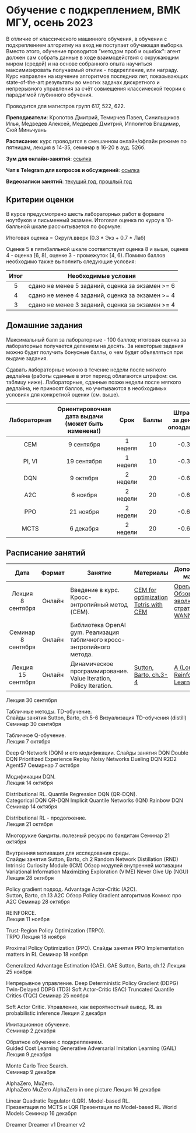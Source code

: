 # Обучение с подкреплением, ВМК МГУ, осень 2023

В отличие от классического машинного обучения, в обучении с подкреплением алгоритму на вход не поступает обучающая выборка. Вместо этого, обучение проводится "методом проб и ошибок": агент должен сам собрать данные в ходе взаимодействия с окружающим миром (средой) и на основе собранного опыта научиться максимизировать получаемый отклик - подкрепление, или награду. Курс направлен на изучение алгоритмов последних лет, показывающих state-of-the-art результаты во многих задачах дискретного и непрерывного управления за счёт совмещения классической теории с парадигмой глубинного обучения.

Проводится для магистров групп 617, 522, 622.

**Преподаватели**: Кропотов Дмитрий, Темирчев Павел, Синильщиков Илья, Медведев Алексей, Медведев Дмитрий, Ипполитов Владимир, Сюй Миньчуань

**Расписание**: курс проводится в смешанном онлайн/офлайн режиме по пятницам, лекция в 14-35, семинар в 16-20 в ауд. 526б.

**Зум для онлайн-занятий**: [ссылка](https://us02web.zoom.us/j/86204571845?pwd=WDZBQUU2aVdNTmNkRGZqVU9TWDNHdz09)

**Чат в Telegram для вопросов и обсуждений**: [ссылка](https://t.me/+vZ-2d2ov5Pc5YTcy)

**Видеозаписи занятий**: [текущий год](https://www.youtube.com/playlist?list=PLVF5PzSHILHQefZ-fAbapNqi7AMQoqL-D), [прошлый год](https://www.youtube.com/playlist?list=PLVF5PzSHILHShpQTIiYiR-kGEHLfYx9Qo)

## Критерии оценки

В курсе предусмотрено шесть лабораторных работ в формате ноутбуков и письменный экзамен. Итоговая оценка по курсу в 10-балльной шкале рассчитывается по формуле:

Итоговая оценка = Округл.вверх (0.3 * Экз + 0.7 * Лаб)

Оценке 5 в пятибалльной шкале соответствует оценка 8 и выше, оценке 4 - оценка [6, 8), оценке 3 - промежуток [4, 6). Помимо баллов необходимо также выполнить следующие условия:

| Итог | Необходимые условия |
| :---: | :---: | 
| 5	  | сдано не менее 5 заданий, оценка за экзамен >= 6
| 4	  | сдано не менее 4 заданий, оценка за экзамен >= 4
| 3   |	сдано не менее 3 заданий, оценка за экзамен >= 4

## Домашние задания
Максимальный балл за лабораторные - 100 баллов; итоговая оценка за лабораторные получается делением на десять. За некоторые задания можно будет получить бонусные баллы, о чем будет объявляться при выдаче задания.

Сдавать лабораторные можно в течение недели после мягкого дедлайна (работы сданные в этот период облагаются штрафом: см. таблицу ниже). Лабораторные, сданные позже недели после мягкого дедлайна, не приносят баллов, но учитываются в необходимых условиях для конкретной оценки (см. выше).

| Лабораторная	| Ориентировочная дата выдачи<br>(может быть изменена!) | Срок | Баллы | Штраф<br> за день опоздания |
| :---: | :---: | :---: | :---: | :---: |
| CEM	| 9 сентября	| 1 неделя | 10 |	-0.3
| PI, VI | 19 сентября | 1 неделя	| 10 | -0.3
| DQN	| 9 октября	| 2 недели | 20	| -0.6
| A2C	| 6 ноября | 2 недели	| 20 | -0.6
| PPO	| 21 ноября	| 2 недели | 20	| -0.6
| MCTS | 6 декабря | 2 недели	| 20 | -0.6

## Расписание занятий
| Дата | Формат | Занятие	| Материалы	| Дополнительные материалы	| 
| :---: | :---: | --- | --- | --- |
| Лекция<br>8 сентября | Онлайн | Введение в курс. Кросс-энтропийный метод (CEM).	| [CEM for optimization](https://people.smp.uq.edu.au/DirkKroese/ps/CEopt.pdf)<br> [Tetris with CEM](http://citeseerx.ist.psu.edu/viewdoc/download?doi=10.1.1.81.6579&rep=rep1&type=pdf) | [OpenAI ES](https://openai.com/blog/evolution-strategies/)<br> [Обзор эволюционных стратегий](https://lilianweng.github.io/lil-log/2019/09/05/evolution-strategies.html)<br> [WANN](https://arxiv.org/pdf/1906.04358.pdf) |
| Семинар<br>8 сентября | Онлайн | Библиотека OpenAI gym. Реализация табличного кросс-энтропийного метода. |   |   |			
| Лекция<br>15 сентября | Онлайн | Динамическое программирование. Value Iteration, Policy Iteration. | [Sutton, Barto, ch.3-4](https://drive.google.com/file/d/1Z4W_-0IaMNpZnhnMkqcDVM_EA79GFJo-/view) | [A (Long) Peek into Reinforcement Learning](https://lilianweng.github.io/lil-log/2018/02/19/a-long-peek-into-reinforcement-learning.html) |
Лекция
30 сентября

Табличные методы. TD-обучение.	
Слайды занятия
Sutton, Barto, ch.5-6
Визуализация TD-обучения (distill)
Семинар
30 сентября

Табличное Q-обучение.			
Лекция
7 октября

Deep Q-Network (DQN) и его модификации.	
Слайды занятия
DQN
Double DQN
Prioritized Experience Replay
Noisy Networks
Dueling DQN
R2D2
Agent57
Семирнар
7 октября

Модификации DQN.			
Лекция
14 октября

Distributional RL. Quantile Regression DQN (QR-DQN).	
Categorical DQN
QR-DQN
Implicit Quantile Networks (IQN)
Rainbow DQN
Семинар
14 октября

Distributional RL - продолжение.			
Лекция
21 октября

Многорукие бандиты.	
полезный ресурс по бандитам
Семинар
21 октября

Внутренняя мотивация для исследования среды.	
Слайды занятия
Sutton, Barto, ch.2
Random Network Distillation (RND)
Intrinsic Curiosity Module (ICM)
Обзор модулей внутренней мотивации
Variational Information Maximizing Exploration (VIME)
Never Give Up (NGU)
Лекция
28 октября

Policy gradient подход. Advantage Actor-Critic (A2C).	
Sutton, Barto, ch.13
A2C
Обзор Policy Gradient алгоритмов
Комикс про A2C
Семинар
28 октября

REINFORCE.			
Лекция
11 ноября

Trust-Region Policy Optimization (TRPO).	
TRPO
Лекция
18 ноября

Proximal Policy Optimization (PPO).	
Слайды занятия
PPO
Implementation matters in RL
Семинар
18 ноября

Generalized Advantage Estimation (GAE).	
GAE
Sutton, Barto, ch.12
Лекция
25 ноября

Непрерывное управление.	
Deep Deterministic Policy Gradient (DDPG)
Twin-Delayed DDPG (TD3)
Soft Actor-Critic (SAC)
Truncated Quantile Critics (TQC)
Семинар
25 ноября

Soft Actor Critic. Управление, как вероятностный вывод.	
RL as probabilistic inference
Лекция
2 декабря

Имитационное обучение.			
Семинар
2 декабря

Обратное обучение с подкреплением.	
Guided Cost Learning
Generative Adversarial Imitation Learning (GAIL)
Лекция
9 декабря

Monte Carlo Tree Search.			
Семинар
9 декабря

AlphaZero, MuZero.	
AlphaZero
MuZero
AlphaZero in one picture
Лекция
16 декабря

Linear Quadratic Regulator (LQR). Model-based RL.	
Презентация по MCTS и LQR
Презентация по Model-based RL
World Models
Семинар
16 декабря

Dreamer	
Dreamer v1
Dreamer v2


